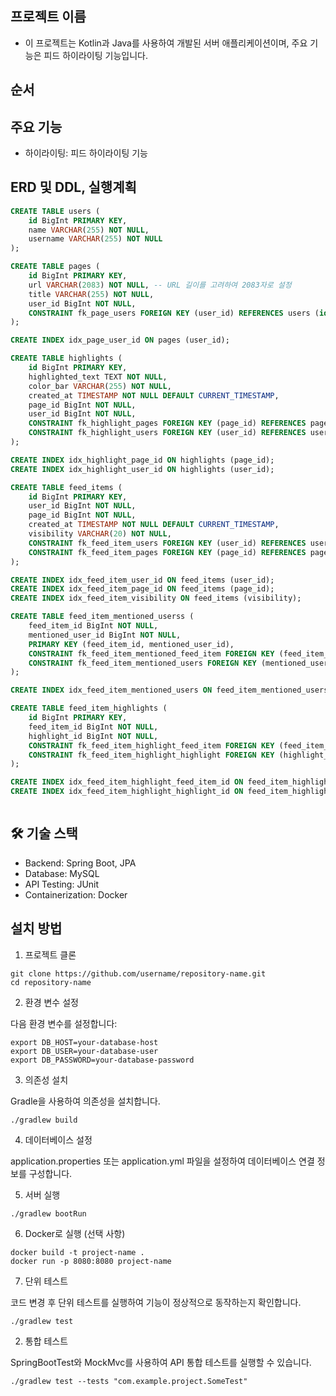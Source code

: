 ## 프로젝트 이름

- 이 프로젝트는 Kotlin과 Java를 사용하여 개발된 서버 애플리케이션이며, 주요 기능은 피드 하이라이팅 기능입니다. 

## 순서


## 주요 기능

- 하이라이팅: 피드 하이라이팅 기능

## ERD 및 DDL, 실행계획

```sql
CREATE TABLE users (
    id BigInt PRIMARY KEY,
    name VARCHAR(255) NOT NULL,
    username VARCHAR(255) NOT NULL
);

CREATE TABLE pages (
    id BigInt PRIMARY KEY,
    url VARCHAR(2083) NOT NULL, -- URL 길이를 고려하여 2083자로 설정
    title VARCHAR(255) NOT NULL,
    user_id BigInt NOT NULL,
    CONSTRAINT fk_page_users FOREIGN KEY (user_id) REFERENCES users (id) ON DELETEs CASCADE
);

CREATE INDEX idx_page_user_id ON pages (user_id);

CREATE TABLE highlights (
    id BigInt PRIMARY KEY,
    highlighted_text TEXT NOT NULL,
    color_bar VARCHAR(255) NOT NULL,
    created_at TIMESTAMP NOT NULL DEFAULT CURRENT_TIMESTAMP,
    page_id BigInt NOT NULL,
    user_id BigInt NOT NULL,
    CONSTRAINT fk_highlight_pages FOREIGN KEY (page_id) REFERENCES pages (id) ON DELETEs CASCADE,
    CONSTRAINT fk_highlight_users FOREIGN KEY (user_id) REFERENCES users (id) ON DELETEs CASCADE
);

CREATE INDEX idx_highlight_page_id ON highlights (page_id);
CREATE INDEX idx_highlight_user_id ON highlights (user_id);

CREATE TABLE feed_items (
    id BigInt PRIMARY KEY,
    user_id BigInt NOT NULL,
    page_id BigInt NOT NULL,
    created_at TIMESTAMP NOT NULL DEFAULT CURRENT_TIMESTAMP,
    visibility VARCHAR(20) NOT NULL,
    CONSTRAINT fk_feed_item_users FOREIGN KEY (user_id) REFERENCES users (id) ON DELETE CASCADE,
    CONSTRAINT fk_feed_item_pages FOREIGN KEY (page_id) REFERENCES pages (id) ON DELETE CASCADE
);

CREATE INDEX idx_feed_item_user_id ON feed_items (user_id);
CREATE INDEX idx_feed_item_page_id ON feed_items (page_id);
CREATE INDEX idx_feed_item_visibility ON feed_items (visibility);

CREATE TABLE feed_item_mentioned_userss (
    feed_item_id BigInt NOT NULL,
    mentioned_user_id BigInt NOT NULL,
    PRIMARY KEY (feed_item_id, mentioned_user_id),
    CONSTRAINT fk_feed_item_mentioned_feed_item FOREIGN KEY (feed_item_id) REFERENCES feed_items (id) ON DELETEs CASCADE,
    CONSTRAINT fk_feed_item_mentioned_users FOREIGN KEY (mentioned_user_id) REFERENCES users (id) ON DELETEs CASCADE
);

CREATE INDEX idx_feed_item_mentioned_users ON feed_item_mentioned_userss (mentioned_user_id);

CREATE TABLE feed_item_highlights (
    id BigInt PRIMARY KEY,
    feed_item_id BigInt NOT NULL,
    highlight_id BigInt NOT NULL,
    CONSTRAINT fk_feed_item_highlight_feed_item FOREIGN KEY (feed_item_id) REFERENCES feed_items (id) ON DELETE CASCADE,
    CONSTRAINT fk_feed_item_highlight_highlight FOREIGN KEY (highlight_id) REFERENCES highlights (id) ON DELETE CASCADE
);

CREATE INDEX idx_feed_item_highlight_feed_item_id ON feed_item_highlights (feed_item_id);
CREATE INDEX idx_feed_item_highlight_highlight_id ON feed_item_highlights (highlight_id);
```

```sql

```

## 🛠 기술 스택

- Backend: Spring Boot, JPA
- Database: MySQL
- API Testing: JUnit
- Containerization: Docker

## 설치 방법

1. 프로젝트 클론

```
git clone https://github.com/username/repository-name.git
cd repository-name
```
2. 환경 변수 설정

다음 환경 변수를 설정합니다:

```
export DB_HOST=your-database-host
export DB_USER=your-database-user
export DB_PASSWORD=your-database-password
```

3. 의존성 설치

Gradle을 사용하여 의존성을 설치합니다.

```
./gradlew build
```

4. 데이터베이스 설정

application.properties 또는 application.yml 파일을 설정하여 데이터베이스 연결 정보를 구성합니다.

5. 서버 실행

```
./gradlew bootRun
```

6. Docker로 실행 (선택 사항)

```
docker build -t project-name .
docker run -p 8080:8080 project-name
```

7. 단위 테스트

코드 변경 후 단위 테스트를 실행하여 기능이 정상적으로 동작하는지 확인합니다.

```
./gradlew test
```

2. 통합 테스트

SpringBootTest와 MockMvc를 사용하여 API 통합 테스트를 실행할 수 있습니다.

```
./gradlew test --tests "com.example.project.SomeTest"
```
